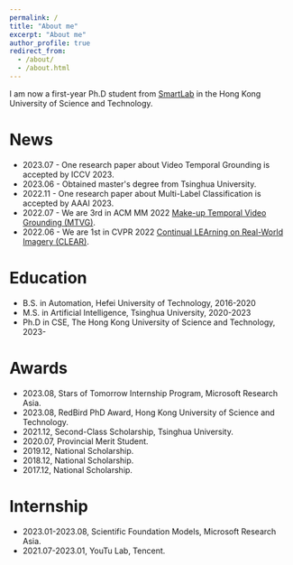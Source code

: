 ```yaml
---
permalink: /
title: "About me"
excerpt: "About me"
author_profile: true
redirect_from: 
  - /about/
  - /about.html
---
```


I am now a first-year Ph.D student from [SmartLab](https://hkustsmartlab.netlify.app/) in the Hong Kong University of Science and Technology.

# News

* 2023.07 - One research paper about Video Temporal Grounding is accepted by ICCV 2023.
* 2023.06 - Obtained master's degree from Tsinghua University.
* 2022.11 - One research paper about Multi-Label Classification is accepted by AAAI 2023.
* 2022.07 - We are 3rd in ACM MM 2022 [Make-up Temporal Video Grounding (MTVG)](http://www.picdataset.com/challenge/task/mtvg/).
* 2022.06 - We are 1st in CVPR 2022 [Continual LEArning on Real-World Imagery (CLEAR)](https://www.aicrowd.com/challenges/cvpr-2022-clear-challenge).

# Education

* B.S. in Automation, Hefei University of Technology, 2016-2020
* M.S. in Artificial Intelligence, Tsinghua University, 2020-2023
* Ph.D in CSE, The Hong Kong University of Science and Technology, 2023-

# Awards

* 2023.08, Stars of Tomorrow Internship Program, Microsoft Research Asia.
* 2023.08, RedBird PhD Award, Hong Kong University of Science and Technology.
* 2021.12, Second-Class Scholarship, Tsinghua University.
* 2020.07, Provincial Merit Student.
* 2019.12, National Scholarship.
* 2018.12, National Scholarship.
* 2017.12, National Scholarship.

# Internship

* 2023.01-2023.08, Scientific Foundation Models, Microsoft Research Asia.
* 2021.07-2023.01, YouTu Lab, Tencent.
